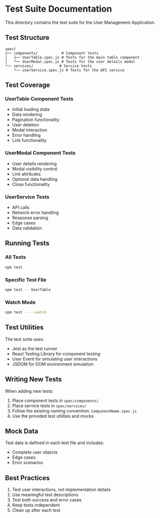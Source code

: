 # Test Suite Documentation

This directory contains the test suite for the User Management Application.

## Test Structure

```
spec/
├── components/           # Component tests
│   ├── UserTable.spec.js # Tests for the main table component
│   └── UserModal.spec.js # Tests for the user details modal
└── services/            # Service tests
    └── userService.spec.js # Tests for the API service
```

## Test Coverage

### UserTable Component Tests
- Initial loading state
- Data rendering
- Pagination functionality
- User deletion
- Modal interaction
- Error handling
- Link functionality

### UserModal Component Tests
- User details rendering
- Modal visibility control
- Link attributes
- Optional data handling
- Close functionality

### UserService Tests
- API calls
- Network error handling
- Response parsing
- Edge cases
- Data validation

## Running Tests

### All Tests
```bash
npm test
```

### Specific Test File
```bash
npm test -- UserTable
```

### Watch Mode
```bash
npm test -- --watch
```

## Test Utilities

The test suite uses:
- Jest as the test runner
- React Testing Library for component testing
- User Event for simulating user interactions
- JSDOM for DOM environment simulation

## Writing New Tests

When adding new tests:
1. Place component tests in `spec/components/`
2. Place service tests in `spec/services/`
3. Follow the existing naming convention: `ComponentName.spec.js`
4. Use the provided test utilities and mocks

## Mock Data

Test data is defined in each test file and includes:
- Complete user objects
- Edge cases
- Error scenarios

## Best Practices

1. Test user interactions, not implementation details
2. Use meaningful test descriptions
3. Test both success and error cases
4. Keep tests independent
5. Clean up after each test 